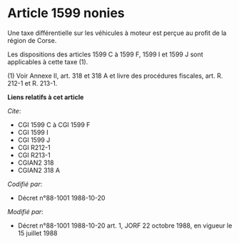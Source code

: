 # Article 1599 nonies

Une taxe différentielle sur les véhicules à moteur est perçue au profit de la région de Corse.

Les dispositions des articles 1599 C à 1599 F, 1599 I et 1599 J sont applicables à cette taxe (1).

(1) Voir Annexe II, art. 318 et 318 A et livre des procédures fiscales, art. R. 212-1 et R. 213-1.

**Liens relatifs à cet article**

_Cite_:

  - CGI 1599 C à CGI 1599 F
  - CGI 1599 I
  - CGI 1599 J
  - CGI R212-1
  - CGI R213-1
  - CGIAN2 318
  - CGIAN2 318 A

_Codifié par_:

  - Décret n°88-1001 1988-10-20

_Modifié par_:

  - Décret n°88-1001 1988-10-20 art. 1, JORF 22 octobre 1988, en vigueur le 15 juillet 1988
